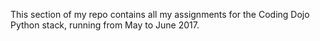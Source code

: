 This section of my repo contains all my assignments for the Coding Dojo Python stack, running from May to June 2017.
